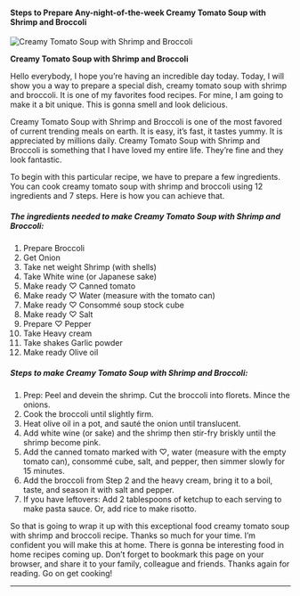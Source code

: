             

#### Steps to Prepare Any-night-of-the-week Creamy Tomato Soup with Shrimp and Broccoli

![Creamy Tomato Soup with Shrimp and Broccoli](https://img-global.cpcdn.com/recipes/5610035685097472/751x532cq70/creamy-tomato-soup-with-shrimp-and-broccoli-recipe-main-photo.jpg)

**Creamy Tomato Soup with Shrimp and Broccoli**

Hello everybody, I hope you’re having an incredible day today. Today, I will show you a way to prepare a special dish, creamy tomato soup with shrimp and broccoli. It is one of my favorites food recipes. For mine, I am going to make it a bit unique. This is gonna smell and look delicious.

Creamy Tomato Soup with Shrimp and Broccoli is one of the most favored of current trending meals on earth. It is easy, it’s fast, it tastes yummy. It is appreciated by millions daily. Creamy Tomato Soup with Shrimp and Broccoli is something that I have loved my entire life. They’re fine and they look fantastic.

To begin with this particular recipe, we have to prepare a few ingredients. You can cook creamy tomato soup with shrimp and broccoli using 12 ingredients and 7 steps. Here is how you can achieve that.

##### The ingredients needed to make Creamy Tomato Soup with Shrimp and Broccoli:

1.  Prepare Broccoli
2.  Get Onion
3.  Take net weight Shrimp (with shells)
4.  Take White wine (or Japanese sake)
5.  Make ready ♡ Canned tomato
6.  Make ready ♡ Water (measure with the tomato can)
7.  Make ready ♡ Consommé soup stock cube
8.  Make ready ♡ Salt
9.  Prepare ♡ Pepper
10.  Take Heavy cream
11.  Take shakes Garlic powder
12.  Make ready Olive oil

##### Steps to make Creamy Tomato Soup with Shrimp and Broccoli:

1.  Prep: Peel and devein the shrimp. Cut the broccoli into florets. Mince the onions.
2.  Cook the broccoli until slightly firm.
3.  Heat olive oil in a pot, and sauté the onion until translucent.
4.  Add white wine (or sake) and the shrimp then stir-fry briskly until the shrimp become pink.
5.  Add the canned tomato marked with ♡, water (measure with the empty tomato can), consommé cube, salt, and pepper, then simmer slowly for 15 minutes.
6.  Add the broccoli from Step 2 and the heavy cream, bring it to a boil, taste, and season it with salt and pepper.
7.  If you have leftovers: Add 2 tablespoons of ketchup to each serving to make pasta sauce. Or, add rice to make risotto.

So that is going to wrap it up with this exceptional food creamy tomato soup with shrimp and broccoli recipe. Thanks so much for your time. I’m confident you will make this at home. There is gonna be interesting food in home recipes coming up. Don’t forget to bookmark this page on your browser, and share it to your family, colleague and friends. Thanks again for reading. Go on get cooking!

* * *